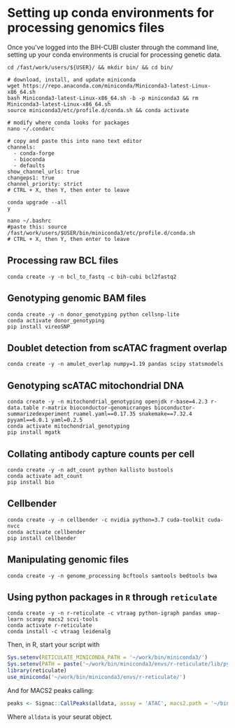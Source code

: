 # Setting up conda environments for processing genomics files
Once you've logged into the BIH-CUBI cluster through the command line, setting up your conda environments is crucial for processing genetic data.
```shell
cd /fast/work/users/${USER}/ && mkdir bin/ && cd bin/

# download, install, and update miniconda 
wget https://repo.anaconda.com/miniconda/Miniconda3-latest-Linux-x86_64.sh
bash Miniconda3-latest-Linux-x86_64.sh -b -p miniconda3 && rm Miniconda3-latest-Linux-x86_64.sh
source miniconda3/etc/profile.d/conda.sh && conda activate

# modify where conda looks for packages
nano ~/.condarc

# copy and paste this into nano text editor
channels:
  - conda-forge
  - bioconda
  - defaults
show_channel_urls: true
changeps1: true
channel_priority: strict
# CTRL + X, then Y, then enter to leave

conda upgrade --all 
y

nano ~/.bashrc
#paste this: source /fast/work/users/$USER/bin/miniconda3/etc/profile.d/conda.sh
# CTRL + X, then Y, then enter to leave

```

## Processing raw BCL files
```shell
conda create -y -n bcl_to_fastq -c bih-cubi bcl2fastq2
```

## Genotyping genomic BAM files
```shell
conda create -y -n donor_genotyping python cellsnp-lite  
conda activate donor_genotyping
pip install vireoSNP
```

## Doublet detection from scATAC fragment overlap
```shell
conda create -y -n amulet_overlap numpy=1.19 pandas scipy statsmodels
```

## Genotyping scATAC mitochondrial DNA
```shell
conda create -y -n mitochondrial_genotyping openjdk r-base=4.2.3 r-data.table r-matrix bioconductor-genomicranges bioconductor-summarizedexperiment ruamel.yaml==0.17.35 snakemake==7.32.4 pyyaml==6.0.1 yaml=0.2.5  
conda activate mitochondrial_genotyping
pip install mgatk
```

## Collating antibody capture counts per cell
```shell
conda create -y -n adt_count python kallisto bustools 
conda activate adt_count
pip install bio
```

## Cellbender
```shell
conda create -y -n cellbender -c nvidia python=3.7 cuda-toolkit cuda-nvcc
conda activate cellbender
pip install cellbender
```

## Manipulating genomic files

```shell
conda create -y -n genome_processing bcftools samtools bedtools bwa
```

## Using python packages in `R` through `reticulate`

```shell
conda create -y -n r-reticulate -c vtraag python-igraph pandas umap-learn scanpy macs2 scvi-tools
conda activate r-reticulate
conda install -c vtraag leidenalg
```

Then, in R, start your script with
```R
Sys.setenv(RETICULATE_MINICONDA_PATH = '~/work/bin/miniconda3/')
Sys.setenv(PATH = paste('~/work/bin/miniconda3/envs/r-reticulate/lib/python3.10/site-packages/', Sys.getenv()['PATH'], sep = ':'))
library(reticulate)
use_miniconda('~/work/bin/miniconda3/envs/r-reticulate/')
```

And for MACS2 peaks calling:
```R
peaks <- Signac::CallPeaks(alldata, assay = 'ATAC', macs2.path = '~/bin/miniconda3/envs/r-reticulate/bin/macs2')
```
Where `alldata` is your seurat object.
